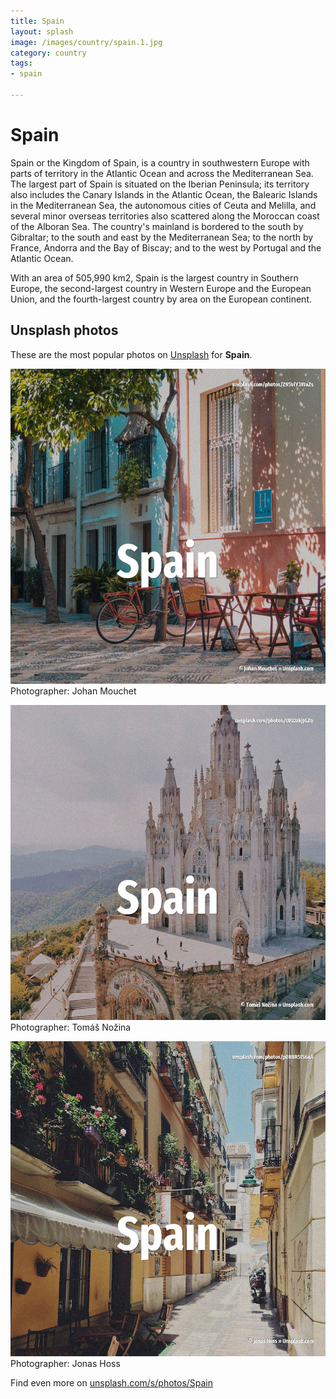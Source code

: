 ```yaml
---
title: Spain
layout: splash
image: /images/country/spain.1.jpg
category: country
tags:
- spain

---
```

# Spain

Spain  or the Kingdom of Spain, is a country in southwestern Europe with parts of territory in the 
Atlantic Ocean and across the Mediterranean Sea.
The largest part of Spain is situated on the Iberian Peninsula; its territory also includes the 
Canary Islands in the Atlantic Ocean, the Balearic Islands in the Mediterranean Sea, the autonomous 
cities of Ceuta and Melilla, and several minor overseas territories also scattered along the 
Moroccan coast of the Alboran Sea.
The country's mainland is bordered to the south by Gibraltar; to the south and east by the 
Mediterranean Sea; to the north by France, Andorra and the Bay of Biscay; and to the west by 
Portugal and the Atlantic Ocean.

With an area of 505,990 km2, Spain is the largest country in Southern Europe, the second-largest 
country in Western Europe and the European Union, and the fourth-largest country by area on the 
European continent.

 
## Unsplash photos
These are the most popular photos on [Unsplash](https://unsplash.com) for **Spain**.
 
![Spain](/images/country/spain.1.jpg)
Photographer:  Johan Mouchet
 
![Spain](/images/country/spain.2.jpg)
Photographer:  Tomáš Nožina
 
![Spain](/images/country/spain.3.jpg)
Photographer:  Jonas Hoss
 
Find even more on [unsplash.com/s/photos/Spain](https://unsplash.com/s/photos/Spain)
 
